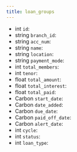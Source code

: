 ```yaml
---
title: loan_groups  
---
```


- <span class="type">int</span>  <span class="v-identifier">`id`</span>:
- <span class="type">string</span>  <span class="v-identifier">`branch_id`</span>:
- <span class="type">string</span>  <span class="v-identifier">`acc_num`</span>:
- <span class="type">string</span>  <span class="v-identifier">`name`</span>:
- <span class="type">string</span>  <span class="v-identifier">`location`</span>:
- <span class="type">string</span>  <span class="v-identifier">`payment_mode`</span>:
- <span class="type">int</span>  <span class="v-identifier">`total_members`</span>:
- <span class="type">int</span>  <span class="v-identifier">`tenor`</span>:
- <span class="type">float</span>  <span class="v-identifier">`total_amount`</span>:
- <span class="type">float</span>  <span class="v-identifier">`total_interest`</span>:
- <span class="type">float</span>  <span class="v-identifier">`total_paid`</span>:
- <span class="type">Carbon</span>  <span class="v-identifier">`start_date`</span>:
- <span class="type">Carbon</span>  <span class="v-identifier">`date_added`</span>:
- <span class="type">Carbon</span>  <span class="v-identifier">`due_date`</span>:
- <span class="type">Carbon</span>  <span class="v-identifier">`paid_off_date`</span>:
- <span class="type">Carbon</span>  <span class="v-identifier">`alert_date`</span>:
- <span class="type">int</span>  <span class="v-identifier">`cycle`</span>:
- <span class="type">int</span>  <span class="v-identifier">`status`</span>:
- <span class="type">int</span>  <span class="v-identifier">`loan_type`</span>:
